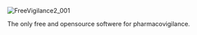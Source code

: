 ![FreeVigilance2_001](https://github.com/FreeVigilance/E2B/assets/150789782/530739ce-c3a7-4da6-aa18-5e5d97e537f1)

The only free and opensource softwere for pharmacovigilance.
